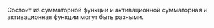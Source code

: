 Состоит из сумматорной функции и активационной
сумматорная и активационная функции могут быть разными. 